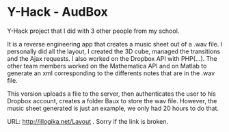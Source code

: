 Y-Hack - AudBox
======

Y-Hack project that I did with 3 other people from my school.

It is a reverse engineering app that creates a music sheet out of a .wav file.
I personally did all the layout, I created the 3D cube, managed the transitions and the Ajax requests. I also worked on the Dropbox API with PHP(...).
The other team members worked on the Mathematica API and on Matlab to generate an xml corresponding to the differents notes that are in the .wav file.

This version uploads a file to the server, then authenticates the user to his Dropbox account, creates a folder Baux to store the wav file. However, the music sheet generated is just an example, we only had 20 hours to do that.

URL: http://illogika.net/Layout . Sorry if the link is broken.
